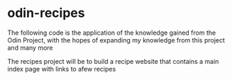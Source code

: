 # odin-recipes

The following code is the application of the knowledge gained from the Odin Project, with the hopes of expanding my knowledge from this project and many more

The recipes project will be to build a recipe website that contains a main index page with links to afew recipes